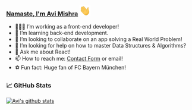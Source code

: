 ### [Namaste, I'm Avi Mishra](https://avimishra18.github.io) <img src="https://raw.githubusercontent.com/avimishra18/avimishra18/master/assets/wave.gif" width="30px">

- 👨🏻‍💻 I’m working as a front-end developer!
- 🌱 I’m learning back-end development.
- 🚀 I’m looking to collaborate on an app solving a Real World Problem!
- 🤔 I’m looking for help on how to master Data Structures & Algorithms?
- 💬 Ask me about React!
- 📫 How to reach me: [Contact Form](https://avimishra18.github.io/#contact) or email!
- ⚽ Fun fact: Huge fan of FC Bayern München!

### 📈 GitHub Stats

[![Avi's github stats](https://github-readme-stats.vercel.app/api?username=avimishra18&show_icons=true&line_height=21&show_icons=true&theme=default&hide_border=true)](https://github.com/anuraghazra/github-readme-stats)
<!--
[![Top Langs](https://github-readme-stats.vercel.app/api/top-langs/?username=avimishra18&show_icons=true&layout=compact&theme=default&hide_border=true)](https://github.com/anuraghazra/github-readme-stats)
-->
